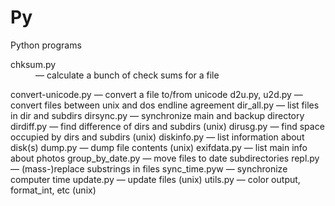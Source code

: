 # Py
Python programs

<dl>
<dt>chksum.py</dt><dd style='display:inline;'>          — calculate a bunch of check sums for a file</dd>  
</dl>  
convert-unicode.py — convert a file to/from unicode  
d2u.py, u2d.py     — convert files between unix and dos endline agreement  
dir_all.py         — list files in dir and subdirs  
dirsync.py         — synchronize main and backup directory  
dirdiff.py         — find difference of dirs and subdirs (unix)  
dirusg.py          — find space occupied by dirs and subdirs (unix)  
diskinfo.py        — list information about disk(s)  
dump.py            — dump file contents (unix)  
exifdata.py        — list main info about photos  
group_by_date.py   — move files to date subdirectories  
repl.py            — (mass-)replace substrings in files  
sync_time.pyw      — synchronize computer time  
update.py          — update files (unix)  
utils.py           — color output, format_int, etc (unix)  
